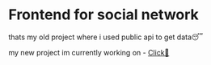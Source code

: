 # Frontend for social network
thats my old project where i used public api to get data😴

my new project im currently working on - [Click🎊](https://github.com/bluefqcebaby/SNetwork)
